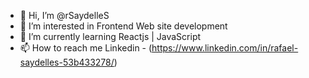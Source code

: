 - 👋 Hi, I’m @rSaydelleS
- 👀 I’m interested in Frontend Web site development
- 🌱 I’m currently learning Reactjs | JavaScript
- 📫 How to reach me Linkedin - (https://www.linkedin.com/in/rafael-saydelles-53b433278/)

<!---
rSaydelleS/rSaydelleS is a ✨ special ✨ repository because its `README.md` (this file) appears on your GitHub profile.
You can click the Preview link to take a look at your changes.
--->
